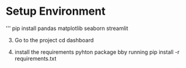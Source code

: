 # Setup Environment
'''
pip install pandas matplotlib seaborn streamlit

3. Go to the project
cd dashboard
   
5. install the requirements pyhton package bby running
pip install -r requirements.txt
